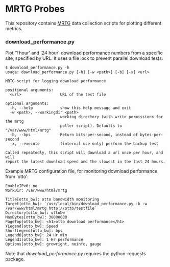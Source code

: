 # MRTG Probes


This repository contains [MRTG](https://oss.oetiker.ch/mrtg/doc/mrtg.en.html) data
collection scripts for plotting different metrics.


### download_performance.py

Plot '1 hour' and '24 hour' download performance numbers from a specific site,
specified by URL. It uses a file lock to prevent parallel download tests.

    $ download_performance.py -h
    usage: download_performance.py [-h] [-w <path>] [-b] [-x] <url>
    
    MRTG script for logging download performance
    
    positional arguments:
      <url>                 URL of the test file
    
    optional arguments:
      -h, --help            show this help message and exit
      -w <path>, --workingdir <path>
                            working directory (with write permissions for the mrtg
                            poller script). Defaults to "/var/www/html/mrtg"
      -b, --bps             Return bits-per-second, instead of bytes-per-second
      -x, --execute         (internal use only) perform the backup test
    
    Called repeatedly, this script will download a url once per hour, and will
    report the latest download speed and the slowest in the last 24 hours.



Example MRTG configuration file, for monitoring download performance from 'otto':

    EnableIPv6: no
    WorkDir: /var/www/html/mrtg
    
    Title[otto_bw]: otto bandwidth monitoring
    Target[otto_bw]: `/usr/local/bin/download_performance.py -b -w /var/www/html/mrtg http://otto/testfile`
    Directory[otto_bw]: ottobw
    MaxBytes[otto_bw]: 30000000
    PageTop[otto_bw]: <h1>otto download performance</h1>
    YLegend[otto_bw]: Speed
    ShortLegend[otto_bw]: bps
    LegendO[otto_bw]: 24 Hr min
    LegendI[otto_bw]: 1 Hr performance
    Options[otto_bw]: growright, noinfo, gauge

Note that _download_performance.py_ requires the python-requests package.
